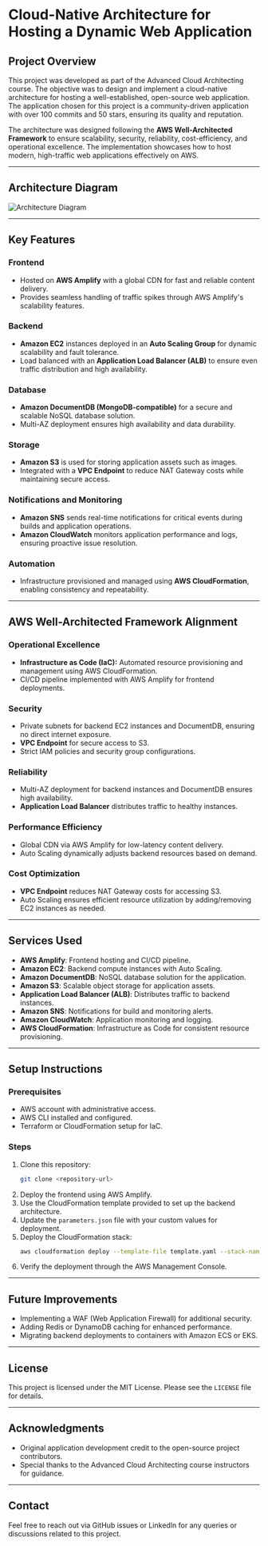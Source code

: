 # Cloud-Native Architecture for Hosting a Dynamic Web Application

## Project Overview
This project was developed as part of the Advanced Cloud Architecting course. The objective was to design and implement a cloud-native architecture for hosting a well-established, open-source web application. The application chosen for this project is a community-driven application with over 100 commits and 50 stars, ensuring its quality and reputation.

The architecture was designed following the **AWS Well-Architected Framework** to ensure scalability, security, reliability, cost-efficiency, and operational excellence. The implementation showcases how to host modern, high-traffic web applications effectively on AWS.

---

## Architecture Diagram
![Architecture Diagram]()

---

## Key Features

### Frontend
- Hosted on **AWS Amplify** with a global CDN for fast and reliable content delivery.
- Provides seamless handling of traffic spikes through AWS Amplify's scalability features.

### Backend
- **Amazon EC2** instances deployed in an **Auto Scaling Group** for dynamic scalability and fault tolerance.
- Load balanced with an **Application Load Balancer (ALB)** to ensure even traffic distribution and high availability.

### Database
- **Amazon DocumentDB (MongoDB-compatible)** for a secure and scalable NoSQL database solution.
- Multi-AZ deployment ensures high availability and data durability.

### Storage
- **Amazon S3** is used for storing application assets such as images.
- Integrated with a **VPC Endpoint** to reduce NAT Gateway costs while maintaining secure access.

### Notifications and Monitoring
- **Amazon SNS** sends real-time notifications for critical events during builds and application operations.
- **Amazon CloudWatch** monitors application performance and logs, ensuring proactive issue resolution.

### Automation
- Infrastructure provisioned and managed using **AWS CloudFormation**, enabling consistency and repeatability.

---

## AWS Well-Architected Framework Alignment

### Operational Excellence
- **Infrastructure as Code (IaC):** Automated resource provisioning and management using AWS CloudFormation.
- CI/CD pipeline implemented with AWS Amplify for frontend deployments.

### Security
- Private subnets for backend EC2 instances and DocumentDB, ensuring no direct internet exposure.
- **VPC Endpoint** for secure access to S3.
- Strict IAM policies and security group configurations.

### Reliability
- Multi-AZ deployment for backend instances and DocumentDB ensures high availability.
- **Application Load Balancer** distributes traffic to healthy instances.

### Performance Efficiency
- Global CDN via AWS Amplify for low-latency content delivery.
- Auto Scaling dynamically adjusts backend resources based on demand.

### Cost Optimization
- **VPC Endpoint** reduces NAT Gateway costs for accessing S3.
- Auto Scaling ensures efficient resource utilization by adding/removing EC2 instances as needed.

---

## Services Used
- **AWS Amplify**: Frontend hosting and CI/CD pipeline.
- **Amazon EC2**: Backend compute instances with Auto Scaling.
- **Amazon DocumentDB**: NoSQL database solution for the application.
- **Amazon S3**: Scalable object storage for application assets.
- **Application Load Balancer (ALB)**: Distributes traffic to backend instances.
- **Amazon SNS**: Notifications for build and monitoring alerts.
- **Amazon CloudWatch**: Application monitoring and logging.
- **AWS CloudFormation**: Infrastructure as Code for consistent resource provisioning.

---

## Setup Instructions

### Prerequisites
- AWS account with administrative access.
- AWS CLI installed and configured.
- Terraform or CloudFormation setup for IaC.

### Steps
1. Clone this repository:
   ```bash
   git clone <repository-url>
   ```
2. Deploy the frontend using AWS Amplify.
3. Use the CloudFormation template provided to set up the backend architecture.
4. Update the `parameters.json` file with your custom values for deployment.
5. Deploy the CloudFormation stack:
   ```bash
   aws cloudformation deploy --template-file template.yaml --stack-name <stack-name>
   ```
6. Verify the deployment through the AWS Management Console.

---

## Future Improvements
- Implementing a WAF (Web Application Firewall) for additional security.
- Adding Redis or DynamoDB caching for enhanced performance.
- Migrating backend deployments to containers with Amazon ECS or EKS.

---

## License
This project is licensed under the MIT License. Please see the `LICENSE` file for details.

---

## Acknowledgments
- Original application development credit to the open-source project contributors.
- Special thanks to the Advanced Cloud Architecting course instructors for guidance.

---

## Contact
Feel free to reach out via GitHub issues or LinkedIn for any queries or discussions related to this project.
